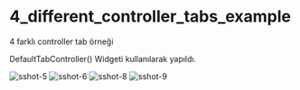 # 4_different_controller_tabs_example
 4 farklı controller tab örneği
 
 DefaultTabController() Widgeti kullanılarak yapıldı.
 
![sshot-5](https://user-images.githubusercontent.com/53625738/63227323-cb13e780-c1ed-11e9-94e4-340a87418b00.png)
![sshot-6](https://user-images.githubusercontent.com/53625738/63227333-e8e14c80-c1ed-11e9-9e30-48a8d361fe22.png)
![sshot-8](https://user-images.githubusercontent.com/53625738/63227334-eaab1000-c1ed-11e9-9ac6-3725be3fcb17.png)
![sshot-9](https://user-images.githubusercontent.com/53625738/63227336-ebdc3d00-c1ed-11e9-83ca-c89ebe07068c.png)

